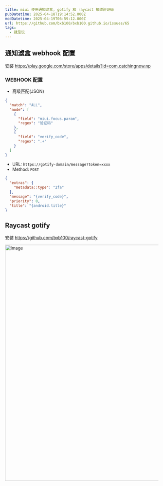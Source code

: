 ```yaml
---
title: miui 使用通知滤盒, gotify 和 raycast 接收验证码
pubDatetime: 2025-04-18T19:14:52.000Z
modDatetime: 2025-04-19T06:59:12.000Z
url: https://github.com/bxb100/bxb100.github.io/issues/65
tags:
  - 就是玩
---
```


## 通知滤盒 webhook 配置

安装 https://play.google.com/store/apps/details?id=com.catchingnow.np

### WEBHOOK 配置

- 高级匹配(JSON)

```json
{
  "match": "ALL",
  "node": [
    {
      "field": "miui.focus.param",
      "regex": "验证码"
    },
    {
      "field": "verify_code",
      "regex": ".+"
    }
  ]
}
```

- URL: `https://gotify-domain/message?token=xxxx`
- Method: `POST`

```json
{
  "extras": {
    "metadata::type": "2fa"
  },
  "message": "{verify_code}",
  "priority": 0,
  "title": "{android.title}"
}
```

## Raycast gotify

安装 https://github.com/bxb100/raycast-gotify

<img width="774" alt="Image" src="https://github.com/user-attachments/assets/01f91112-929d-40f7-a2a3-9d12ee5b39b7" />
